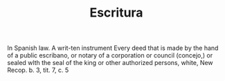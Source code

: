 ---
title: Escritura
letter: E
permalink: "/definitions/bld-escritura.html"
body: In Spanish law. A writ-ten instrument Every deed that is made by the hand of
  a public escribano, or notary of a corporation or council (concejo,) or sealed wlth
  the seal of the king or other authorized persons, white, New Recop. b. 3, tit. 7,
  c. 5
published_at: '2018-07-07'
source: Black's Law Dictionary 2nd Ed (1910)
layout: post
---